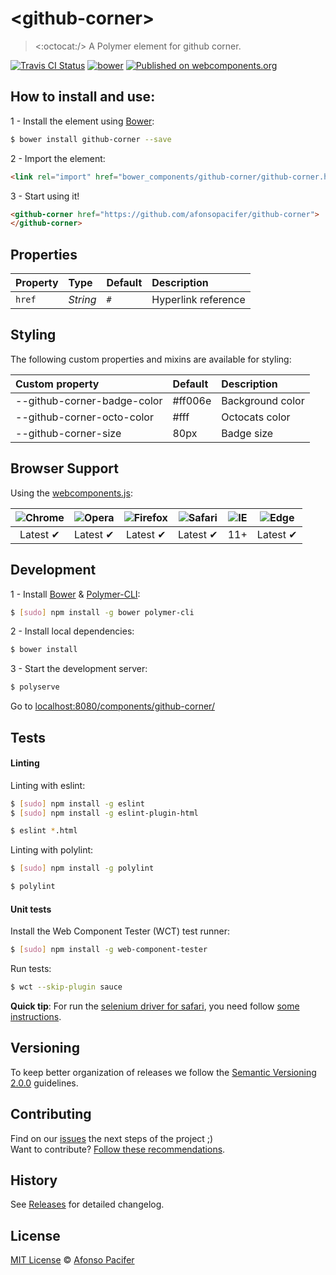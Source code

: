 # &lt;github-corner&gt;

> <:octocat:/> A Polymer element for github corner.

[![Travis CI Status](https://travis-ci.org/afonsopacifer/github-corner.svg?branch=master)](https://travis-ci.org/afonsopacifer/github-corner)
[![bower](https://img.shields.io/bower/v/github-corner.svg)](https://www.npmjs.com/package/github-corner)
[![Published on webcomponents.org](https://img.shields.io/badge/webcomponents.org-published-blue.svg)](https://www.webcomponents.org/element/afonsopacifer/github-corner)

## How to install and use:

1 - Install the element using [Bower](http://bower.io/):

```sh
$ bower install github-corner --save
```

2 -  Import the element:

```html
<link rel="import" href="bower_components/github-corner/github-corner.html">
```

3 - Start using it!

<!--
```
<custom-element-demo>
  <template>
    <link rel="import" href="github-corner.html">
    <next-code-block></next-code-block>
  </template>
</custom-element-demo>
```
-->

```html
<github-corner href="https://github.com/afonsopacifer/github-corner">
</github-corner>
```

## Properties

Property  | Type        | Default   | Description
:---      |:---         |:---       |:---
`href`    | *String*    | `#`       | Hyperlink reference

## Styling

The following custom properties and mixins are available for styling:

Custom property             | Default  | Description
:---                        |:---      |:---
--github-corner-badge-color | #ff006e  | Background color
--github-corner-octo-color  | #fff     | Octocats color
--github-corner-size        | 80px     | Badge size

## Browser Support

Using the [webcomponents.js](https://github.com/WebComponents/webcomponentsjs):

 ![Chrome](https://cdnjs.cloudflare.com/ajax/libs/browser-logos/39.2.2/chrome/chrome_48x48.png) | ![Opera](https://cdnjs.cloudflare.com/ajax/libs/browser-logos/39.2.2/opera/opera_48x48.png) | ![Firefox](https://cdnjs.cloudflare.com/ajax/libs/browser-logos/39.2.2/firefox/firefox_48x48.png) | ![Safari](https://cdnjs.cloudflare.com/ajax/libs/browser-logos/39.2.2/safari/safari_48x48.png) |![IE](https://cdnjs.cloudflare.com/ajax/libs/browser-logos/39.2.2/archive/internet-explorer_9-11/internet-explorer_9-11_48x48.png) |  ![Edge](https://cdnjs.cloudflare.com/ajax/libs/browser-logos/39.2.2/edge/edge_48x48.png) |
:---: | :---: | :---: | :---: | :---: | :---: |
Latest ✔ | Latest ✔ | Latest ✔ | Latest ✔ | 11+ | Latest ✔

## Development

1 - Install [Bower](http://bower.io/) & [Polymer-CLI](https://www.polymer-project.org/1.0/docs/tools/polymer-cli):

```sh
$ [sudo] npm install -g bower polymer-cli
```

2 - Install local dependencies:

```sh
$ bower install
```

3 - Start the development server:

```sh
$ polyserve
```

Go to [localhost:8080/components/github-corner/](http://localhost:8080/components/github-corner/)

## Tests

#### Linting

Linting with eslint:

```sh
$ [sudo] npm install -g eslint
$ [sudo] npm install -g eslint-plugin-html

$ eslint *.html
```

Linting with polylint:

```sh
$ [sudo] npm install -g polylint

$ polylint
```

#### Unit tests

Install the Web Component Tester (WCT) test runner:

```sh
$ [sudo] npm install -g web-component-tester
```

Run tests:

```sh
$ wct --skip-plugin sauce
```

**Quick tip**: For run the [selenium driver for safari](https://mvnrepository.com/artifact/org.seleniumhq.selenium/selenium-safari-driver), you need follow [some instructions](https://webkit.org/blog/6900/webdriver-support-in-safari-10/).

## Versioning

To keep better organization of releases we follow the [Semantic Versioning 2.0.0](http://semver.org/) guidelines.

## Contributing
Find on our [issues](https://github.com/afonsopacifer/github-corner/issues/) the next steps of the project ;)
<br>
Want to contribute? [Follow these recommendations](https://github.com/afonsopacifer/github-corner/blob/master/CONTRIBUTING.md).

## History
See [Releases](https://github.com/afonsopacifer/github-corner/releases) for detailed changelog.

## License
[MIT License](https://github.com/afonsopacifer/github-corner/blob/master/LICENSE.md) © [Afonso Pacifer](http://afonsopacifer.github.io/)
